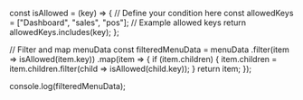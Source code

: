 const isAllowed = (key) => {
  // Define your condition here
  const allowedKeys = ["Dashboard", "sales", "pos"]; // Example allowed keys
  return allowedKeys.includes(key);
};

// Filter and map menuData
const filteredMenuData = menuData
  .filter(item => isAllowed(item.key))
  .map(item => {
    if (item.children) {
      item.children = item.children.filter(child => isAllowed(child.key));
    }
    return item;
  });

console.log(filteredMenuData);
